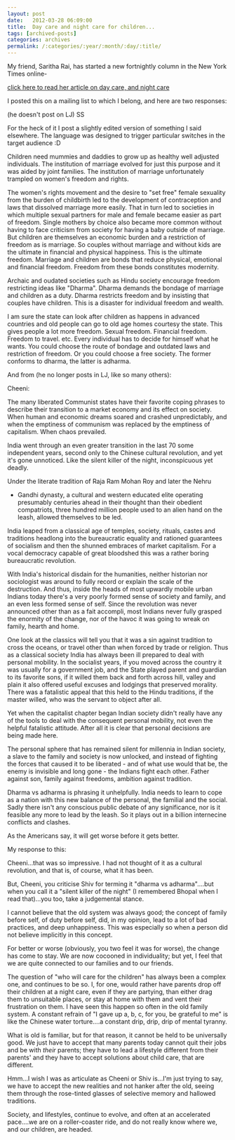 ```yaml
---
layout: post
date:	2012-03-28 06:09:00
title:  Day care and night care for children...
tags: [archived-posts]
categories: archives
permalink: /:categories/:year/:month/:day/:title/
---
```

My friend, Saritha Rai,  has started a new fortnightly column in the New York Times online-

<a href="http://india.blogs.nytimes.com/2012/03/27/when-daycare-slips-into-night-care"> click here to read her article on day care, and night care </a>

I posted this on a mailing list to which I belong, and here are two responses:

<lj user="cybersurg"> (he doesn't post on LJ) SS

<lj-cut text="what SS says">


For the heck of it I post a slightly edited version of something I said
elsewhere. The language was designed to trigger particular switches in the
target audience :D

Children need mummies and daddies to grow up as healthy well adjusted
individuals. The institution of marriage evolved for just this purpose and it
was aided by joint families. The institution of marriage unfortunately
trampled on women's freedom and rights.

The women's rights movement and the desire to "set free" female sexuality from
the burden of childbirth led to the development of contraception and laws that
dissolved marriage more easily. That in turn led to societies in which
multiple sexual partners for male and female became easier as part of freedom.
Single mothers by choice also became more common without having to face
criticism from society for having a baby outside of marriage. But children are
themselves an economic burden and a restriction of freedom as is marriage. So
couples without marriage and without kids are the ultimate in financial and
physical happiness. This is the ultimate freedom. Marriage and children are
bonds that reduce physical, emotional and financial freedom. Freedom from these
bonds constitutes modernity.

Archaic and oudated societies such as Hindu society encourage freedom
restricting ideas like "Dharma". Dharma demands the bondage of marriage and
children as a duty. Dharma restricts freedom and by insisting that couples
have children. This is a disaster for individual freedom and wealth.

I am sure the state can look after children as happens in advanced countries
and old people can go to old age homes courtesy the state. This gives people a
lot more freedom. Sexual freedom. Financial freedom. Freedom to travel. etc.
Every individual has to decide for himself what he wants. You could choose the
route of bondage and outdated laws and restriction of freedom. Or you could
choose a free society. The former conforms to dharma, the latter is adharma.

</lj-cut>

And from <lj user="cheeni"> (he no longer posts in LJ, like so many others):


<lj-cut text="what cheeni says">

Cheeni:

The many liberated Communist states have their favorite coping phrases
to describe their transition to a market economy and its effect on
society. When human and economic dreams soared and crashed
unpredictably, and when the emptiness of communism was replaced by the
emptiness of capitalism. When chaos prevailed.

India went through an even greater transition in the last 70 some
independent years, second only to the Chinese cultural revolution, and
yet it's gone unnoticed. Like the silent killer of the night,
inconspicuous yet deadly.

Under the literate tradition of Raja Ram Mohan Roy and later the Nehru
- Gandhi dynasty, a cultural and western educated elite operating
presumably centuries ahead in their thought than their obedient
compatriots, three hundred million people used to an alien hand on the
leash, allowed themselves to be led.

India leaped from a classical age of temples, society, rituals, castes
and traditions headlong into the bureaucratic equality and rationed
guarantees of socialism and then the shunned embraces of market
capitalism. For a vocal democracy capable of great bloodshed this was
a rather boring bureaucratic revolution.

With India's historical disdain for the humanities, neither historian
nor sociologist was around to fully record or explain the scale of the
destruction. And thus, inside the heads of most upwardly mobile urban
Indians today there's a very poorly formed sense of society and
family, and an even less formed sense of self. Since the revolution
was never announced other than as a fait accompli, most Indians never
fully grasped the enormity of the change, nor of the havoc it was
going to wreak on family, hearth and home.

One look at the classics will tell you that it was a sin against
tradition to cross the oceans, or travel other than when forced by
trade or religion. Thus as a classical society India has always been
ill prepared to deal with personal mobility. In the socialist years,
if you moved across the country it was usually for a government job,
and the State played parent and guardian to its favorite sons, if it
willed them back and forth across hill, valley and plain it also
offered useful excuses and lodgings that preserved morality. There was
a fatalistic appeal that this held to the Hindu traditions, if the
master willed, who was the servant to object after all.

Yet when the capitalist chapter began Indian society didn't really
have any of the tools to deal with the consequent personal mobility,
not even the helpful fatalistic attitude. After all it is clear that
personal decisions are being made here.

The personal sphere that has remained silent for millennia in Indian
society, a slave to the family and society is now unlocked, and
instead of fighting the forces that caused it to be liberated - and of
what use would that be, the enemy is invisible and long gone - the
Indians fight each other. Father against son, family against freedoms,
ambition against tradition.

Dharma vs adharma is phrasing it unhelpfully. India needs to learn to
cope as a nation with this new balance of the personal, the familial
and the social. Sadly there isn't any conscious public debate of any
significance, nor is it feasible any more to lead by the leash. So it
plays out in a billion internecine conflicts and clashes.

As the Americans say, it will get worse before it gets better.

</lj-cut>


My response to this:

<lj-cut text="what I feel">


Cheeni...that was so impressive. I had not thought of it as a cultural revolution, and that is, of course, what it has been. 

But, Cheeni, you criticise Shiv for terming  it "dharma vs adharma"....but when you call it a "silent killer of the night" (I remembered Bhopal when I read that)...you too, take a judgemental stance. 

I cannot believe that the old system was always good; the concept of family before self, of duty before self, did, in my opinion, lead to a lot of bad practices, and deep unhappiness.  This was especially so when a person did not believe implicitly in this concept. 

For better or worse (obviously, you two feel it was for worse), the change has come to stay. We are now cocooned in individuality; but yet, I feel that we are quite connected to our families and to our friends. 

The question of "who will care for the children" has always been a complex one, and continues to be so. I, for one, would rather have parents drop off their children at a night care, even if they are partying, than either drag them to unsuitable places, or stay at home with them and vent their frustration on them. I have seen this happen so often in the old family system. A constant refrain of "I gave up a, b, c, for you, be grateful to me" is like the Chinese water torture....a constant drip, drip, drip of mental tyranny. 

What is old is familiar, but for that reason, it cannot be held to be universally good. We just have to accept that many parents today cannot quit their jobs and be with *their* parents; they have to lead a lifestyle different from their parents' and they have to accept solutions about child care, that are different. 

Hmm...I wish I was as articulate as Cheeni or Shiv is...I'm just trying to say, we have to accept the new realities and not hanker after the old, seeing them through the rose-tinted glasses of selective memory and hallowed traditions.

</lj-cut>

Society, and lifestyles, continue to evolve, and often at an accelerated pace....we are on a roller-coaster ride, and do not really know where we, and our children, are headed.
